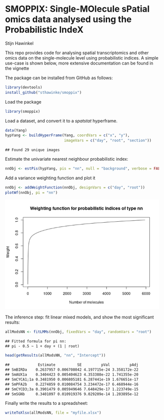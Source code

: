 SMOPPIX: Single-MOlecule sPatial omics data analysed using the
Probabilistic IndeX
================
Stijn Hawinkel

This repo provides code for analysing spatial transcriptomics and other
omics data on the single-molecule level using probabilistic indices. A
simple use-case is shown below, more extensive documentation can be
found in the vignette

The package can be installed from GitHub as follows:

``` r
library(devtools)
install_github("sthawinke/smoppix")
```

Load the package

``` r
library(smoppix)
```

Load a dataset, and convert it to a *spatstat* hyperframe.

``` r
data(Yang)
hypYang <- buildHyperFrame(Yang, coordVars = c("x", "y"), 
                           imageVars = c("day", "root", "section"))
```

    ## Found 29 unique images

Estimate the univariate nearest neighbour probabilistic index:

``` r
nnObj <- estPis(hypYang, pis = "nn", null = "background", verbose = FALSE)
```

Add a variance weighting function and plot it

``` r
nnObj <- addWeightFunction(nnObj, designVars = c("day", "root"))
plotWf(nnObj, pi = "nn")
```

![](README_files/figure-gfm/wf-1.png)<!-- -->

The inference step: fit linear mixed models, and show the most
significant results:

``` r
allModsNN <- fitLMMs(nnObj, fixedVars = "day", randomVars = "root")
```

    ## Fitted formula for pi nn:
    ## pi - 0.5 ~ 1 + day + (1 | root)

``` r
head(getResults(allModsNN, "nn", "Intercept"))
```

    ##             Estimate          SE         pVal         pAdj
    ## SmBIRDa    0.2637957 0.006708042 4.197715e-24 3.358172e-22
    ## SmAUX1a    0.3404423 0.005404623 4.353388e-22 1.741355e-20
    ## SmCYCA1;1a 0.3481950 0.006805181 6.287441e-19 1.676651e-17
    ## SmPFA2b    0.2274859 0.010084754 3.234472e-17 6.468944e-16
    ## SmCYCD3;3a 0.3901479 0.005949646 7.648429e-17 1.223749e-15
    ## SmSGNb     0.3401097 0.010919376 9.029209e-14 1.203895e-12

Finally write the results to a spreadsheet:

``` r
writeToXlsx(allModsNN, file = "myfile.xlsx")
```
